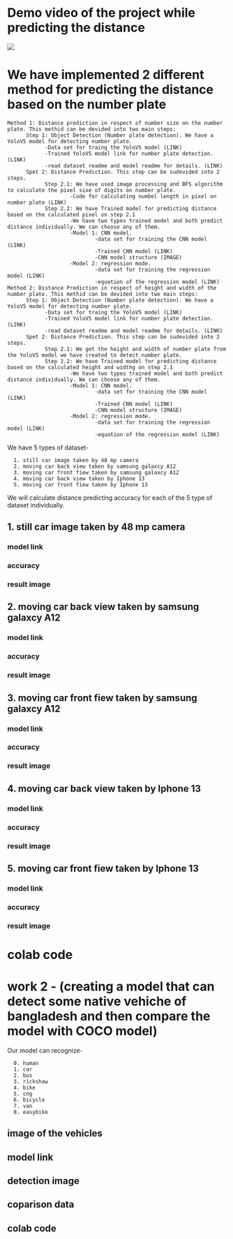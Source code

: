 # Demo video of the project while predicting the distance
![](https://github.com/MahediKamal/Monocular-Vision-Based-Vehicle-Distance-Prediction-utilizing-Number-Plate/blob/main/readme%20res/f2400df5-f2a8-4f9f-b6ab-bebaa0905c90.gif)
# We have implemented 2 different method for predicting the distance based on the number plate
```
Method 1: Distance prediction in respect of number size on the number plate. This methid can be devided into two main steps:
      Step 1: Object Detection (Number plate detection). We have a YoloV5 model for detecting number plate.
            -Data set for traing the YoloV5 model (LINK)
            -Trained YoloV5 model link for number plate detection. (LINK)
            -read dataset readme and model readme for details. (LINK)
      Spet 2: Distance Prediction. This step can be sudevided into 2 steps.
            Step 2.1: We have used image processing and BFS algorithm to calculate the pixel sixe of digits on number plate.
                    -Code for calculating numbel length in pixel on number plate (LINK)
            Step 2.2: We have Trained model for predicting distance based on the calculated pixel on step 2.1
                    -We have two types trained model and both predict distance individually. We can choose any of them.
                    -Model 1: CNN model.
                            -data set for training the CNN model (LINK)
                            -Trained CNN model (LINK)
                            -CNN model structure (IMAGE)
                    -Model 2: regression mode.
                            -data set for training the regression model (LINK)
                            -equation of the regression model (LINK)
Method 2: Distance Prediction in respect of height and width of the number plate. This methid can be devided into two main steps:
      Step 1: Object Detection (Number plate detection). We have a YoloV5 model for detecting number plate.
            -Data set for traing the YoloV5 model (LINK)
            -Trained YoloV5 model link for number plate detection. (LINK)
            -read dataset readme and model readme for details. (LINK)
      Spet 2: Distance Prediction. This step can be sudevided into 2 steps.
            Step 2.1: We get the height and width of number plate from the YoloV5 model we have created to detect number plate.
            Step 2.2: We have Trained model for predicting distance based on the calculated height and widthg on step 2.1
                    -We have two types trained model and both predict distance individually. We can choose any of them.
                    -Model 1: CNN model.
                            -data set for training the CNN model (LINK)
                            -Trained CNN model (LINK)
                            -CNN model structure (IMAGE)
                    -Model 2: regression mode.
                            -data set for training the regression model (LINK)
                            -equation of the regression model (LINK)
```
We have 5 types of dataset-


```
  1. still car image taken by 48 mp camera
  2. moving car back view taken by samsung galaxcy A12
  3. moving car front fiew taken by samsung galaxcy A12
  4. moving car back view taken by Iphone 13
  5. moving car front fiew taken by Iphone 13
```

We will calculate distance predicting accuracy for each of the 5 type of dataset individually.

## 1. still car image taken by 48 mp camera
### model link
### accuracy
### result image

## 2. moving car back view taken by samsung galaxcy A12
### model link
### accuracy
### result image

## 3. moving car front fiew taken by samsung galaxcy A12
### model link
### accuracy
### result image

## 4. moving car back view taken by Iphone 13
### model link
### accuracy
### result image

## 5. moving car front fiew taken by Iphone 13
### model link
### accuracy
### result image


# colab code
# work 2 - (creating a model that can detect some native vehiche of bangladesh and then compare the model with COCO model)

Our model can recognize-
```
  0. human
  1. car
  2. bus
  3. rickshaw
  4. bike
  5. cng
  6. bicycle
  7. van
  8. easybike
```

## image of the vehicles
## model link
## detection image
## coparison data
## colab code
  
